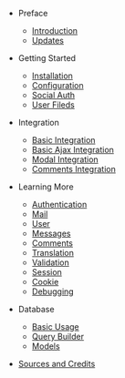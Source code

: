 - Preface
    - [Introduction](introduction.md)
    - [Updates](updates.md)

- Getting Started
    - [Installation](installation.md)
    - [Configuration](configuration.md)
    - [Social Auth](social-auth.md)
    - [User Fileds](userfields.md)

- Integration
    - [Basic Integration](basic-integration.md)
    - [Basic Ajax Integration](basic-ajax-integration.md)
    - [Modal Integration](modal-integration.md)
    - [Comments Integration](comments-integration.md)

- Learning More
    - [Authentication](auth.md)
    - [Mail](mail.md)
    - [User](user.md)
    - [Messages](messages.md)
    - [Comments](comments.md)
    - [Translation](translation.md)
    - [Validation](validation.md)
    - [Session](session.md)
    - [Cookie](cookie.md)
    - [Debugging](debugging.md)

- Database
    - [Basic Usage](database.md)
    - [Query Builder](queries.md)
    - [Models](models.md)

- [Sources and Credits](credits.md)
